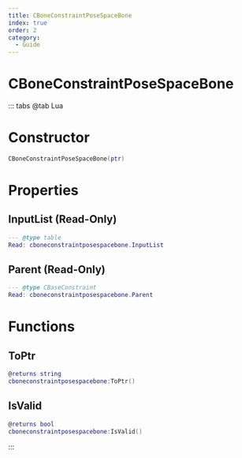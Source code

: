 ```yaml
---
title: CBoneConstraintPoseSpaceBone
index: true
order: 2
category:
  - Guide
---
```


# CBoneConstraintPoseSpaceBone

::: tabs
@tab Lua
# Constructor
```lua
CBoneConstraintPoseSpaceBone(ptr)
```
# Properties
## InputList (Read-Only)
```lua
--- @type table
Read: cboneconstraintposespacebone.InputList
```
## Parent (Read-Only)
```lua
--- @type CBaseConstraint
Read: cboneconstraintposespacebone.Parent
```
# Functions
## ToPtr
```lua
@returns string
cboneconstraintposespacebone:ToPtr()
```
## IsValid
```lua
@returns bool
cboneconstraintposespacebone:IsValid()
```

:::